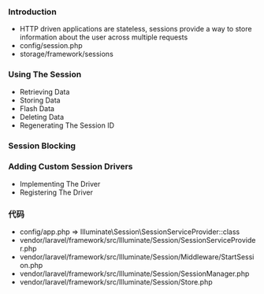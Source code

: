 ### Introduction
- HTTP driven applications are stateless, sessions provide a way to store information about the user across multiple requests
- config/session.php
- storage/framework/sessions

### Using The Session
- Retrieving Data
- Storing Data
- Flash Data
- Deleting Data
- Regenerating The Session ID

### Session Blocking

### Adding Custom Session Drivers
- Implementing The Driver
- Registering The Driver


### 代码
- config/app.php => Illuminate\Session\SessionServiceProvider::class
- vendor/laravel/framework/src/Illuminate/Session/SessionServiceProvider.php
- vendor/laravel/framework/src/Illuminate/Session/Middleware/StartSession.php
- vendor/laravel/framework/src/Illuminate/Session/SessionManager.php
- vendor/laravel/framework/src/Illuminate/Session/Store.php